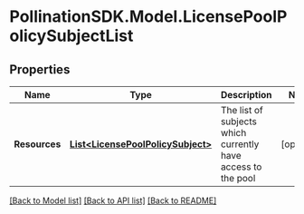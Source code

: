 
# PollinationSDK.Model.LicensePoolPolicySubjectList

## Properties

Name | Type | Description | Notes
------------ | ------------- | ------------- | -------------
**Resources** | [**List&lt;LicensePoolPolicySubject&gt;**](LicensePoolPolicySubject.md) | The list of subjects which currently have access to the pool | [optional] 

[[Back to Model list]](../README.md#documentation-for-models)
[[Back to API list]](../README.md#documentation-for-api-endpoints)
[[Back to README]](../README.md)

